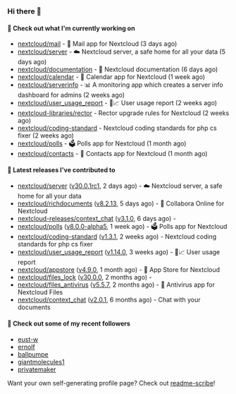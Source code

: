 ### Hi there 👋

#### 👷 Check out what I'm currently working on

- [nextcloud/mail](https://github.com/nextcloud/mail) - 💌 Mail app for Nextcloud (3 days ago)
- [nextcloud/server](https://github.com/nextcloud/server) - ☁️ Nextcloud server, a safe home for all your data (5 days ago)
- [nextcloud/documentation](https://github.com/nextcloud/documentation) - 📘 Nextcloud documentation (6 days ago)
- [nextcloud/calendar](https://github.com/nextcloud/calendar) - 📆 Calendar app for Nextcloud (1 week ago)
- [nextcloud/serverinfo](https://github.com/nextcloud/serverinfo) - 📊 A monitoring app which creates a server info dashboard for admins (2 weeks ago)
- [nextcloud/user_usage_report](https://github.com/nextcloud/user_usage_report) - 👱📈 User usage report (2 weeks ago)
- [nextcloud-libraries/rector](https://github.com/nextcloud-libraries/rector) - Rector upgrade rules for Nextcloud (2 weeks ago)
- [nextcloud/coding-standard](https://github.com/nextcloud/coding-standard) - Nextcloud coding standards for php cs fixer (2 weeks ago)
- [nextcloud/polls](https://github.com/nextcloud/polls) - 🗳️ Polls app for Nextcloud (1 month ago)
- [nextcloud/contacts](https://github.com/nextcloud/contacts) - 📇 Contacts app for Nextcloud (1 month ago)

#### 🔭 Latest releases I've contributed to

- [nextcloud/server](https://github.com/nextcloud/server) ([v30.0.1rc1](https://github.com/nextcloud/server/releases/tag/v30.0.1rc1), 2 days ago) - ☁️ Nextcloud server, a safe home for all your data
- [nextcloud/richdocuments](https://github.com/nextcloud/richdocuments) ([v8.2.13](https://github.com/nextcloud/richdocuments/releases/tag/v8.2.13), 5 days ago) - 📑 Collabora Online for Nextcloud
- [nextcloud-releases/context_chat](https://github.com/nextcloud-releases/context_chat) ([v3.1.0](https://github.com/nextcloud-releases/context_chat/releases/tag/v3.1.0), 6 days ago) - 
- [nextcloud/polls](https://github.com/nextcloud/polls) ([v8.0.0-alpha5](https://github.com/nextcloud/polls/releases/tag/v8.0.0-alpha5), 1 week ago) - 🗳️ Polls app for Nextcloud
- [nextcloud/coding-standard](https://github.com/nextcloud/coding-standard) ([v1.3.1](https://github.com/nextcloud/coding-standard/releases/tag/v1.3.1), 2 weeks ago) - Nextcloud coding standards for php cs fixer
- [nextcloud/user_usage_report](https://github.com/nextcloud/user_usage_report) ([v1.14.0](https://github.com/nextcloud/user_usage_report/releases/tag/v1.14.0), 3 weeks ago) - 👱📈 User usage report
- [nextcloud/appstore](https://github.com/nextcloud/appstore) ([v4.9.0](https://github.com/nextcloud/appstore/releases/tag/v4.9.0), 1 month ago) -  :convenience_store: App Store for Nextcloud
- [nextcloud/files_lock](https://github.com/nextcloud/files_lock) ([v30.0.0](https://github.com/nextcloud/files_lock/releases/tag/v30.0.0), 2 months ago) - 
- [nextcloud/files_antivirus](https://github.com/nextcloud/files_antivirus) ([v5.5.7](https://github.com/nextcloud/files_antivirus/releases/tag/v5.5.7), 2 months ago) - 👾 Antivirus app for Nextcloud Files
- [nextcloud/context_chat](https://github.com/nextcloud/context_chat) ([v2.0.1](https://github.com/nextcloud/context_chat/releases/tag/v2.0.1), 6 months ago) - Chat with your documents

#### 👯 Check out some of my recent followers

- [eust-w](https://github.com/eust-w)
- [ernolf](https://github.com/ernolf)
- [ballpumpe](https://github.com/ballpumpe)
- [giantmolecules1](https://github.com/giantmolecules1)
- [privatemaker](https://github.com/privatemaker)

Want your own self-generating profile page? Check out [readme-scribe](https://github.com/muesli/readme-scribe)!
